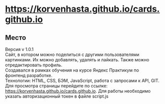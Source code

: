 # https://korvenhasta.github.io/cards.github.io
## Место 
Версия v 1.0.1  
Сайт, в котором можно поделиться с другими пользователями картинками. Их можно добавлять, удалять и лайкать. Также можно отредактировать профиль.  
Создавался в рамках обучения на курсе Яндекс Практикум по фронтенд разработке.  
Технологии: HTML, CSS, БЭМ, JavaScript, работа с запросами к API, GIT.  
Для просмотра страницы перейдите по ссылке: https://korvenhasta.github.io/cards.github.io. Для работы необходимо указать авторизационный токен в файле script.js    
